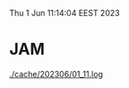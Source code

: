 Thu  1 Jun 11:14:04 EEST 2023
# JAM
<a href='./cache/202306/01_11.log'>./cache/202306/01_11.log</a>
